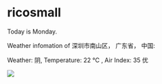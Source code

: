 # ricosmall

Today is Monday.

Weather infomation of 深圳市南山区， 广东省， 中国: 

Weather: 阴, Temperature: 22 ℃ , Air Index: 35 优

<img src="https://github-readme-stats.vercel.app/api?username=ricosmall&show_icons=true" />
